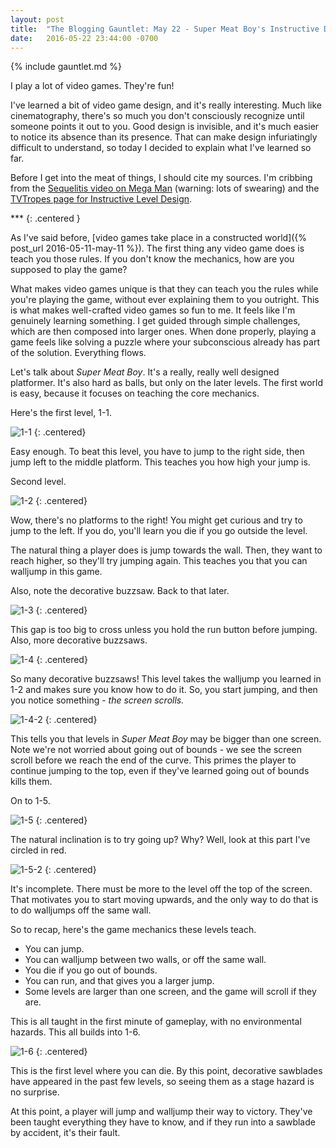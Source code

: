 ```yaml
---
layout: post
title:  "The Blogging Gauntlet: May 22 - Super Meat Boy's Instructive Design"
date:   2016-05-22 23:44:00 -0700
---
```


{% include gauntlet.md %}

I play a lot of video games. They're fun!

I've learned a bit of video game design, and it's really
interesting. Much like cinematography, there's so
much you don't consciously recognize until someone points it out
to you. Good design is invisible, and it's much easier to notice its
absence than its presence.
That can make design infuriatingly difficult to understand, so today I
decided to explain what I've learned so far.

Before I get into the meat of things, I should cite my sources. I'm cribbing
from the [Sequelitis video on Mega Man](https://www.youtube.com/watch?v=8FpigqfcvlM)
(warning: lots of swearing) and
the [TVTropes page for Instructive Level Design](http://tvtropes.org/pmwiki/pmwiki.php/Main/InstructiveLevelDesign).

\*\*\*
{: .centered }

As I've said before, [video games take place in a constructed world]({% post_url 2016-05-11-may-11 %}).
The first thing any video game does is teach you those rules.
If you don't know the mechanics, how are you supposed to play the game?

What makes video games unique is that they can teach you the rules while
you're playing the game, without ever explaining them to you outright.
This is what makes well-crafted video games so fun to me.
It feels like I'm genuinely learning something.
I get guided through simple challenges, which are then composed into
larger ones. When done properly, playing a game feels like solving a
puzzle where your subconscious already has part of the solution.
Everything flows.

Let's talk about *Super Meat Boy*. It's a really, really well designed platformer.
It's also hard as balls, but only on the later levels.
The first world is easy, because it focuses on teaching the core mechanics.

Here's the first level, 1-1.

![1-1](/public/may22/1-1.jpg)
{: .centered}

Easy enough. To beat this level, you have to jump to the right side,
then jump left to the middle platform. This teaches you how high
your jump is.

Second level.

![1-2](/public/may22/1-2.jpg)
{: .centered}

Wow, there's no platforms to the right! You might get curious and
try to jump to the left. If you do, you'll learn you die if you
go outside the level.

The natural thing a player does is jump towards the wall. Then, they
want to reach higher, so they'll try jumping again. This teaches you that
you can walljump in this game.

Also, note the decorative buzzsaw. Back to that later.

![1-3](/public/may22/1-3.jpg)
{: .centered}

This gap is too big to cross unless you hold the run button before jumping.
Also, more decorative buzzsaws.

![1-4](/public/may22/1-4.jpg)
{: .centered}

So many decorative buzzsaws! This level takes the walljump you learned
in 1-2 and makes sure you know how to do it. So, you start jumping, and
then you notice something - *the screen scrolls.*

![1-4-2](/public/may22/1-4-2.jpg)
{: .centered}

This tells you that levels in *Super Meat Boy* may be bigger than one
screen. Note we're not worried about going out of bounds - we see the screen
scroll before we reach the end of the curve. This primes the player to
continue jumping to the top, even if they've learned going out
of bounds kills them.

On to 1-5.

![1-5](/public/may22/1-5.jpg)
{: .centered}

The natural inclination is to try going up? Why? Well, look at this part
I've circled in red.

![1-5-2](/public/may22/1-5-2.jpg)
{: .centered}

It's incomplete. There must be more to the level off the top of the screen.
That motivates you to start moving upwards, and the only way to do that is
to do walljumps off the same wall.

So to recap, here's the game mechanics these levels teach.

* You can jump.
* You can walljump between two walls, or off the same wall.
* You die if you go out of bounds.
* You can run, and that gives you a larger jump.
* Some levels are larger than one screen, and the game will scroll if they are.

This is all taught in the first minute of gameplay, with no environmental
hazards. This all builds into 1-6.

![1-6](/public/may22/1-6.jpg)
{: .centered}

This is the first level where you can die. By this point, decorative sawblades
have appeared in the past few levels, so seeing them as a stage hazard is no
surprise.

At this point, a player will jump and walljump their way to victory. They've
been taught everything they have to know, and if they run into a sawblade by
accident, it's their fault.

